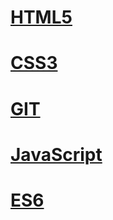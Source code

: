 # [HTML5](./HTML-CSS-JS-BASIC/HTML5.md)

# [CSS3](./HTML-CSS-JS-BASIC/CSS3.md)

# [GIT](./HTML-CSS-JS-BASIC/github.md)

# [JavaScript](./HTML-CSS-JS-BASIC/JS.md)
# [ES6](./HTML-CSS-JS-BASIC/ES6.md)
